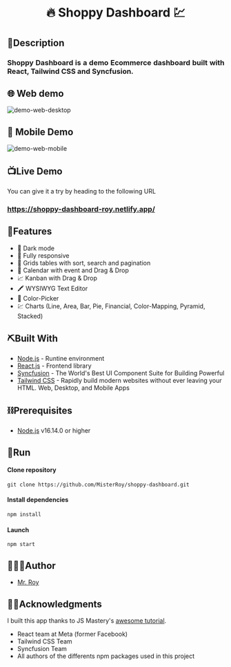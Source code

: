<h1 align="center">🔥 Shoppy Dashboard 💹</h1>

## 🏁Description

<h3 style="text-align: justify">Shoppy Dashboard is a demo Ecommerce dashboard built with React, Tailwind CSS and Syncfusion.<h3>

## 🌐 Web demo

![demo-web-desktop](demo-web.gif)

## 📱 Mobile Demo

![demo-web-mobile](demo-mobile.gif)

## 📺Live Demo

<p>You can give it a try by heading to the following URL</p>

### https://shoppy-dashboard-roy.netlify.app/

## 💫Features

- 🥽 Dark mode
- 📱 Fully responsive
- 📃 Grids tables with sort, search and pagination
- 📅 Calendar with event and Drag & Drop
- 📈 Kanban with Drag & Drop
- 🖍️ WYSIWYG Text Editor
- 💄 Color-Picker
- 💹 Charts (Line, Area, Bar, Pie, Financial, Color-Mapping, Pyramid, Stacked)

## ⛏️Built With

- [Node.js](https://nodejs.org/) - Runtine environment
- [React.js](https://reactjs.org/) - Frontend library
- [Syncfusion](https://www.syncfusion.com/) - The World's Best UI Component Suite for Building Powerful
- [Tailwind CSS](https://tailwindcss.com/) - Rapidly build modern websites without ever leaving your HTML.
  Web, Desktop, and Mobile Apps

## ⛓️Prerequisites

- [Node.js](https://nodejs.org/) v16.14.0 or higher

## 🚀Run

#### Clone repository

```
git clone https://github.com/MisterRoy/shoppy-dashboard.git
```

#### Install dependencies

```
npm install
```

#### Launch

```
npm start
```

## 👨🏾‍💻Author

- [Mr. Roy](https://github.com/MisterRoy)

## 👋🏿Acknowledgments

I built this app thanks to JS Mastery's [awesome tutorial](https://youtu.be/jx5hdo50a2M).

- React team at Meta (former Facebook)
- Tailwind CSS Team
- Syncfusion Team
- All authors of the differents npm packages used in this project
